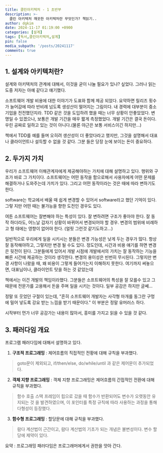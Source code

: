 ```yaml
---
title: 클린아키텍처 - 1 초반부
description: >-
  클린 아키텍처 깨끗한 아키텍처란 무엇인가? 책읽기..
author: dgkim
date: 2024-11-17 01:19:00 +0900
categories: [설계]
tags: [독서,클린아키텍처,설계]
pin: false
media_subpath: '/posts/20241117'
comments: true
---
```


## 1. 설계와 아키텍처란?
설계와 아키텍처의 관계에 대해서, 이것을 굳이 나눌 필요가 있나? 싶었다. 그러나 읽는 
도중 저자는 아예 같다고 얘기했다.

소프트웨어 개발 비용에 대한 이야기가 도표와 함께 제공 되었다. 요약하면 릴리즈 횟수가
늘어감에 따라 반비례 넘도록 생성산이 떨어지는 그림이다. 내 경력에 대부분이 중소기업을
전전했던지라. TDD 같은 것을 도입하려 했을 때는 너무 상황이 안좋았었다.
변명일 수 있겠으나, 보통은 개발 기간을 매우 짧게 측정했었다. 개발 기간은 결국 돈이다.
우린 공짜로 일하고 있는 것이 아니다.(물론 야근은 보통 서비스이긴 하지만...)

책에서 TDD를 예를 들며 오히려 생산성이 더 좋았다라고 했지만, 그것을 설명해서 대표나
클라이언트나 설득할 수 없을 것 같다. 그분 들은 당장 눈에 보이는 돈이 중요하다. 


## 2. 두가지 가치
우리가 소프트웨어 이해관계자에게 제공해야하는 가치에 대해 설명하고 있다. 행위와 구조가
바로 그 가치이다. 소프트웨어는 어떤 동작을 함으로해서 사용자에게 어떤 문제를 해결하거나
도와주는데 가치가 있다. 그리고 어떤 동작이라는 것은 때에 따라 변하기도 한다.

software는 학교에서 배울 때 쉽게 변경할 수 있어서 software라고 했던 기억이 있다. 그렇
지만 어떤 때는 불가능을 향한 도전인 경우도 있다.

여튼 소프트웨어는 잘변해야 하는 특성이 있다. 잘 변하려면 구조가 좋아야 한다. 잘 동작
하더라도, 어느날 갑자기 상황이 바뀌어서 변경되어야 할 경우. 변경의 범위에 비례하고 형
태에는 영향이 없어야 한다. (얼핏 그런것 같기도하고...)

일반적으로 우리에게 일을 시키시는 분들은 변경 가능성은 낮게 두는 경우가 많다. 항상
잘 동작해야하고, 그렇지만 변경 될 수도 있다. 정도인데, 시간과 비용 얘기를 하면 변경은
뒷전이 된다. 그분들에게 있어서 개발 시점에 개발에서의 가치는 잘 동작하는 기능을 빠른 
시간에 제공하는 것이라 생각한다. 변경의 용이성은 빈번히 무시된다. 그렇지만 변경 사항이 
나왔을 때, 왜 비용이 그렇게 들어가는지 이해하지 못한다. 여기까지 써놓으면, 대표님이나, 
클라이언트 탓을 하는 것 같았는데

책에서는 이건 개발의 책임이라했다. 그분들은 소프트웨어의 특성을 잘 모를수 있고 그 때문에
전문가를 고용해서 돈을 주며 일을 시키는 것이다. 일부 공감은 하지만 글쎄...

정말 또 웃었던 구절이 있는데, "흔히 소프트웨어 개발자는 사각형 마개를 동그란 구멍에 
밀어 넣도록 강요 받는 느낌을 받기 때문이다." 이 부분은 정말 유머러스 하다.

시작부터 먼가 너무 공감가는 내용이 많아서, 흥미를 가지고 읽을 수 있을 것 같다.


## 3. 패러다임 개요
프로그램 패러다임에 대해서 설명하고 있다. 

1. **구조적 프로그래밍** : 제어흐름의 직접적인 전황에 대해 규칙을 부과했다.
> goto문이 제외되고, if/then/else, do/while/until 과 같은 제어문이 추가되었다.

2. **객체 지향 프로그래밍** : 객체 지향 프로그래밍은 제어흐름의 간접적인 전환에 대해
규칙을 부과했다.
> 함수 호출 스택 프레임이 힙으로 갔을 때 함수가 반환되어도 변수가 오랫동안 유지되는 것
을 발견하였으며, 이 포인터를 특정 규칙에 따라 사용하는 과정을 통해 다형성이 등장했다.

3. **함수형 프로그래밍** : 할당문에 대해 규칙을 부과했다.
> 람다 계산법이 근간이고, 람다 계산법의 기초가 되는 개념은 불변성이다. 변수 할당에 
제약이 있다.

요약 : 프로그래밍 패러다임은 프로그래머에게서 권한을 앗아 간다.

